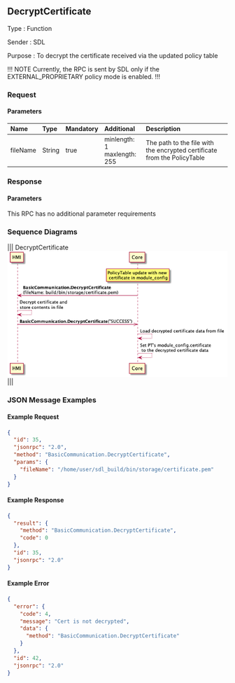 ## DecryptCertificate

Type
: Function

Sender
: SDL

Purpose
: To decrypt the certificate received via the updated policy table

!!! NOTE
Currently, the RPC is sent by SDL only if the EXTERNAL_PROPRIETARY policy mode is enabled.
!!!

### Request

#### Parameters

|Name|Type|Mandatory|Additional|Description|
|:---|:---|:--------|:---------|:----------|
|fileName|String|true|minlength: 1<br>maxlength: 255|The path to the file with the encrypted certificate from the PolicyTable|

### Response

#### Parameters

This RPC has no additional parameter requirements

### Sequence Diagrams

|||
DecryptCertificate
![DecryptCertificate](assets/DecryptCertificate.png)
|||

### JSON Message Examples

#### Example Request

```json
{
  "id": 35,
  "jsonrpc": "2.0",
  "method": "BasicCommunication.DecryptCertificate",
  "params": {
    "fileName": "/home/user/sdl_build/bin/storage/certificate.pem"
  }
}
```

#### Example Response

```json
{
  "result": {
    "method": "BasicCommunication.DecryptCertificate",
    "code": 0
  },
  "id": 35,
  "jsonrpc": "2.0"
}
```

#### Example Error

```json
{
  "error": {
    "code": 4,
    "message": "Cert is not decrypted",
    "data": {
      "method": "BasicCommunication.DecryptCertificate"
    }
  },
  "id": 42,
  "jsonrpc": "2.0"
}
```